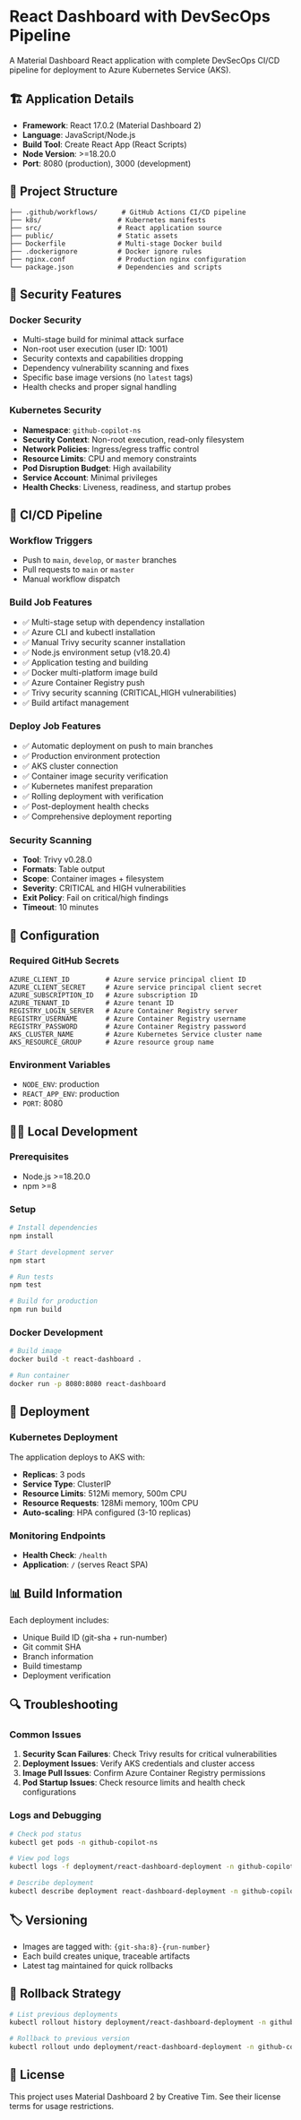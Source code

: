 # React Dashboard with DevSecOps Pipeline

A Material Dashboard React application with complete DevSecOps CI/CD pipeline for deployment to Azure Kubernetes Service (AKS).

## 🏗️ Application Details

- **Framework**: React 17.0.2 (Material Dashboard 2)
- **Language**: JavaScript/Node.js
- **Build Tool**: Create React App (React Scripts)
- **Node Version**: >=18.20.0
- **Port**: 8080 (production), 3000 (development)

## 📁 Project Structure

```
├── .github/workflows/      # GitHub Actions CI/CD pipeline
├── k8s/                   # Kubernetes manifests
├── src/                   # React application source
├── public/                # Static assets
├── Dockerfile             # Multi-stage Docker build
├── .dockerignore          # Docker ignore rules
├── nginx.conf             # Production nginx configuration
└── package.json           # Dependencies and scripts
```

## 🔐 Security Features

### Docker Security
- Multi-stage build for minimal attack surface
- Non-root user execution (user ID: 1001)
- Security contexts and capabilities dropping
- Dependency vulnerability scanning and fixes
- Specific base image versions (no `latest` tags)
- Health checks and proper signal handling

### Kubernetes Security
- **Namespace**: `github-copilot-ns`
- **Security Context**: Non-root execution, read-only filesystem
- **Network Policies**: Ingress/egress traffic control
- **Resource Limits**: CPU and memory constraints
- **Pod Disruption Budget**: High availability
- **Service Account**: Minimal privileges
- **Health Checks**: Liveness, readiness, and startup probes

## 🚀 CI/CD Pipeline

### Workflow Triggers
- Push to `main`, `develop`, or `master` branches
- Pull requests to `main` or `master`
- Manual workflow dispatch

### Build Job Features
- ✅ Multi-stage setup with dependency installation
- ✅ Azure CLI and kubectl installation
- ✅ Manual Trivy security scanner installation
- ✅ Node.js environment setup (v18.20.4)
- ✅ Application testing and building
- ✅ Docker multi-platform image build
- ✅ Azure Container Registry push
- ✅ Trivy security scanning (CRITICAL,HIGH vulnerabilities)
- ✅ Build artifact management

### Deploy Job Features
- ✅ Automatic deployment on push to main branches
- ✅ Production environment protection
- ✅ AKS cluster connection
- ✅ Container image security verification
- ✅ Kubernetes manifest preparation
- ✅ Rolling deployment with verification
- ✅ Post-deployment health checks
- ✅ Comprehensive deployment reporting

### Security Scanning
- **Tool**: Trivy v0.28.0
- **Formats**: Table output
- **Scope**: Container images + filesystem
- **Severity**: CRITICAL and HIGH vulnerabilities
- **Exit Policy**: Fail on critical/high findings
- **Timeout**: 10 minutes

## 🔧 Configuration

### Required GitHub Secrets
```
AZURE_CLIENT_ID         # Azure service principal client ID
AZURE_CLIENT_SECRET     # Azure service principal client secret
AZURE_SUBSCRIPTION_ID   # Azure subscription ID
AZURE_TENANT_ID         # Azure tenant ID
REGISTRY_LOGIN_SERVER   # Azure Container Registry server
REGISTRY_USERNAME       # Azure Container Registry username
REGISTRY_PASSWORD       # Azure Container Registry password
AKS_CLUSTER_NAME        # Azure Kubernetes Service cluster name
AKS_RESOURCE_GROUP      # Azure resource group name
```

### Environment Variables
- `NODE_ENV`: production
- `REACT_APP_ENV`: production
- `PORT`: 8080

## 🏃‍♂️ Local Development

### Prerequisites
- Node.js >=18.20.0
- npm >=8

### Setup
```bash
# Install dependencies
npm install

# Start development server
npm start

# Run tests
npm test

# Build for production
npm run build
```

### Docker Development
```bash
# Build image
docker build -t react-dashboard .

# Run container
docker run -p 8080:8080 react-dashboard
```

## 🚢 Deployment

### Kubernetes Deployment
The application deploys to AKS with:
- **Replicas**: 3 pods
- **Service Type**: ClusterIP
- **Resource Limits**: 512Mi memory, 500m CPU
- **Resource Requests**: 128Mi memory, 100m CPU
- **Auto-scaling**: HPA configured (3-10 replicas)

### Monitoring Endpoints
- **Health Check**: `/health`
- **Application**: `/` (serves React SPA)

## 📊 Build Information
Each deployment includes:
- Unique Build ID (git-sha + run-number)
- Git commit SHA
- Branch information
- Build timestamp
- Deployment verification

## 🔍 Troubleshooting

### Common Issues
1. **Security Scan Failures**: Check Trivy results for critical vulnerabilities
2. **Deployment Issues**: Verify AKS credentials and cluster access
3. **Image Pull Issues**: Confirm Azure Container Registry permissions
4. **Pod Startup Issues**: Check resource limits and health check configurations

### Logs and Debugging
```bash
# Check pod status
kubectl get pods -n github-copilot-ns

# View pod logs
kubectl logs -f deployment/react-dashboard-deployment -n github-copilot-ns

# Describe deployment
kubectl describe deployment react-dashboard-deployment -n github-copilot-ns
```

## 🏷️ Versioning
- Images are tagged with: `{git-sha:8}-{run-number}`
- Each build creates unique, traceable artifacts
- Latest tag maintained for quick rollbacks

## 🔄 Rollback Strategy
```bash
# List previous deployments
kubectl rollout history deployment/react-dashboard-deployment -n github-copilot-ns

# Rollback to previous version
kubectl rollout undo deployment/react-dashboard-deployment -n github-copilot-ns
```

## 📝 License
This project uses Material Dashboard 2 by Creative Tim. See their license terms for usage restrictions.
